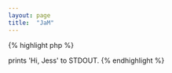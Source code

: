 ```yaml
---
layout: page
title:  "JaM"
---
```

{% highlight php %}
<?php
$name='Jess';
  echo "Hi, $name";
#=> prints 'Hi, Jess' to STDOUT.
{% endhighlight %}


